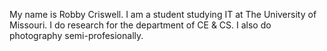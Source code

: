 My name is Robby Criswell. I am a student studying IT at The University of Missouri. I do research for the department of CE & CS. I also do photography semi-profesionally. 
